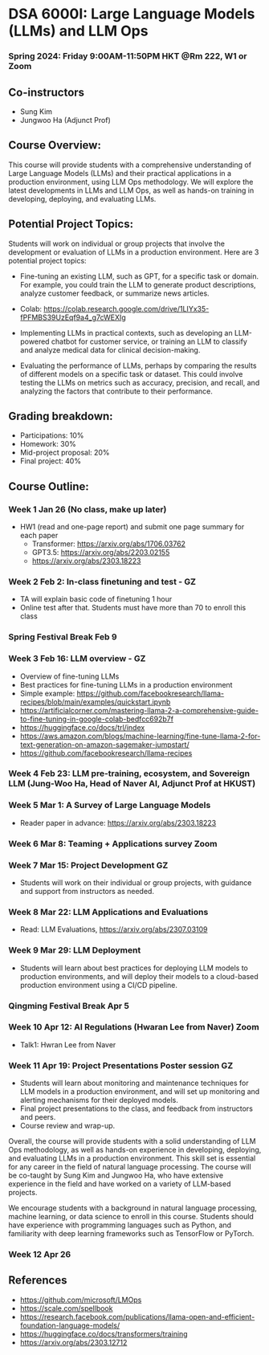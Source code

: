# DSA 6000I: Large Language Models (LLMs) and LLM Ops
### Spring 2024: Friday 9:00AM-11:50PM HKT @Rm 222, W1 or Zoom

## Co-instructors
* Sung Kim
* Jungwoo Ha (Adjunct Prof)

## Course Overview:
This course will provide students with a comprehensive understanding of Large Language Models (LLMs) and their practical applications in a production environment, using LLM Ops methodology. We will explore the latest developments in LLMs and LLM Ops, as well as hands-on training in developing, deploying, and evaluating LLMs.

## Potential Project Topics:
Students will work on individual or group projects that involve the development or evaluation of LLMs in a production environment. Here are 3 potential project topics:

* Fine-tuning an existing LLM, such as GPT, for a specific task or domain. For example, you could train the LLM to generate product descriptions, analyze customer feedback, or summarize news articles.
* Colab: https://colab.research.google.com/drive/1LIYx35-fPFMBS39UzEqf9a4_g7cWEXIg

* Implementing LLMs in practical contexts, such as developing an LLM-powered chatbot for customer service, or training an LLM to classify and analyze medical data for clinical decision-making.

* Evaluating the performance of LLMs, perhaps by comparing the results of different models on a specific task or dataset. This could involve testing the LLMs on metrics such as accuracy, precision, and recall, and analyzing the factors that contribute to their performance.

## Grading breakdown:

* Participations: 10%
* Homework: 30%
* Mid-project proposal: 20%
* Final project: 40%

## Course Outline:

### Week 1 Jan 26 (No class, make up later)
- HW1 (read and one-page report) and submit one page summary for each paper
  *  Transformer: https://arxiv.org/abs/1706.03762
  *  GPT3.5: https://arxiv.org/abs/2203.02155
  *  https://arxiv.org/abs/2303.18223 

### Week 2 Feb 2: In-class finetuning and test - GZ
- TA will explain basic code of finetuning 1 hour
- Online test after that. Students must have more than 70 to enroll this class

### Spring Festival Break Feb 9

### Week 3 Feb 16: LLM overview - GZ
- Overview of fine-tuning LLMs
- Best practices for fine-tuning LLMs in a production environment
- Simple example: https://github.com/facebookresearch/llama-recipes/blob/main/examples/quickstart.ipynb
- https://artificialcorner.com/mastering-llama-2-a-comprehensive-guide-to-fine-tuning-in-google-colab-bedfcc692b7f
- https://huggingface.co/docs/trl/index
- https://aws.amazon.com/blogs/machine-learning/fine-tune-llama-2-for-text-generation-on-amazon-sagemaker-jumpstart/
- https://github.com/facebookresearch/llama-recipes

### Week 4 Feb 23: LLM pre-training, ecosystem, and Sovereign LLM (Jung-Woo Ha, Head of Naver AI, Adjunct Prof at HKUST)


### Week 5 Mar 1: A Survey of Large Language Models
 - Reader paper in advance: https://arxiv.org/abs/2303.18223 

### Week 6 Mar 8: Teaming + Applications survey Zoom 

### Week 7 Mar 15: Project Development GZ 
- Students will work on their individual or group projects, with guidance and support from instructors as needed.

### Week 8 Mar 22: LLM Applications and Evaluations  
- Read: LLM Evaluations, https://arxiv.org/abs/2307.03109

### Week 9 Mar 29: LLM Deployment   
- Students will learn about best practices for deploying LLM models to production environments, and will deploy their models to a cloud-based production environment using a CI/CD pipeline.

### Qingming Festival Break Apr 5

### Week 10 Apr 12: AI Regulations (Hwaran Lee from Naver) Zoom
* Talk1: Hwran Lee from Naver


### Week 11 Apr 19: Project Presentations Poster session GZ
- Students will learn about monitoring and maintenance techniques for LLM models in a production environment, and will set up monitoring and alerting mechanisms for their deployed models.
- Final project presentations to the class, and feedback from instructors and peers.
- Course review and wrap-up.

Overall, the course will provide students with a solid understanding of LLM Ops methodology, as well as hands-on experience in developing, deploying, and evaluating LLMs in a production environment. This skill set is essential for any career in the field of natural language processing. The course will be co-taught by Sung Kim and Jungwoo Ha, who have extensive experience in the field and have worked on a variety of LLM-based projects.

We encourage students with a background in natural language processing, machine learning, or data science to enroll in this course. Students should have experience with programming languages such as Python, and familiarity with deep learning frameworks such as TensorFlow or PyTorch.

### Week 12 Apr 26

## References
* https://github.com/microsoft/LMOps
* https://scale.com/spellbook
* https://research.facebook.com/publications/llama-open-and-efficient-foundation-language-models/
* https://huggingface.co/docs/transformers/training
* https://arxiv.org/abs/2303.12712

